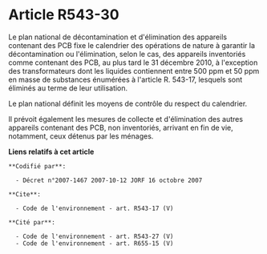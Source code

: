 # Article R543-30

Le plan national de décontamination et d'élimination des appareils contenant des PCB fixe le calendrier des opérations de
nature à garantir la décontamination ou l'élimination, selon le cas, des appareils inventoriés comme contenant des PCB, au
plus tard le 31 décembre 2010, à l'exception des transformateurs dont les liquides contiennent entre 500 ppm et 50 ppm en
masse de substances énumérées à l'article R. 543-17, lesquels sont éliminés au terme de leur utilisation.

Le plan national définit les moyens de contrôle du respect du calendrier.

Il prévoit également les mesures de collecte et d'élimination des autres appareils contenant des PCB, non inventoriés,
arrivant en fin de vie, notamment, ceux détenus par les ménages.

**Liens relatifs à cet article**

	**Codifié par**:

	  - Décret n°2007-1467 2007-10-12 JORF 16 octobre 2007

	**Cite**:

	  - Code de l'environnement - art. R543-17 (V)

	**Cité par**:

	  - Code de l'environnement - art. R543-27 (V)
	  - Code de l'environnement - art. R655-15 (V)
